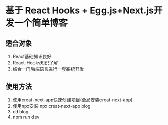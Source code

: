# 基于 React Hooks + Egg.js+Next.js开发一个简单博客
## 适合对象
1. React基础知识良好
2. React-Hooks知识了解
3. 结合一门后端语言进行一套系统开发
## 使用方法
1. 使用creat-next-app快速创建项目(全局安装creat-next-app)
2. 使用npx安装 npx creat-next-app blog
3. cd blog
4. npm run dev
